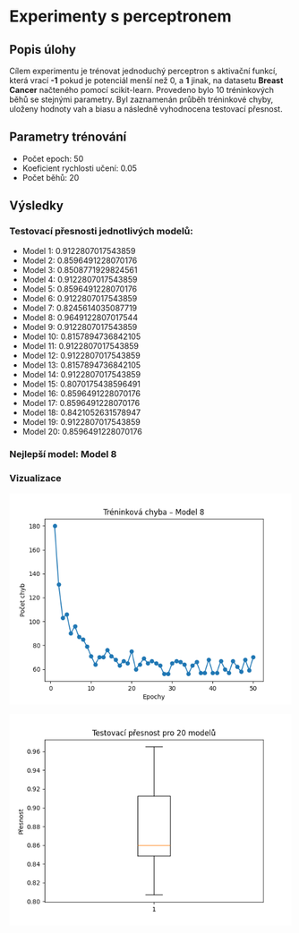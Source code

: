 # Experimenty s perceptronem

## Popis úlohy
Cílem experimentu je trénovat jednoduchý perceptron s aktivační funkcí, která vrací **-1** pokud je potenciál menší než 0, a **1** jinak, na datasetu **Breast Cancer** načteného pomocí scikit-learn. Provedeno bylo 10 tréninkových běhů se stejnými parametry. Byl zaznamenán průběh tréninkové chyby, uloženy hodnoty vah a biasu a následně vyhodnocena testovací přesnost.

## Parametry trénování
- Počet epoch: 50
- Koeficient rychlosti učení: 0.05
- Počet běhů: 20

## Výsledky
### Testovací přesnosti jednotlivých modelů:
- Model 1: 0.9122807017543859
- Model 2: 0.8596491228070176
- Model 3: 0.8508771929824561
- Model 4: 0.9122807017543859
- Model 5: 0.8596491228070176
- Model 6: 0.9122807017543859
- Model 7: 0.8245614035087719
- Model 8: 0.9649122807017544
- Model 9: 0.9122807017543859
- Model 10: 0.8157894736842105
- Model 11: 0.9122807017543859
- Model 12: 0.9122807017543859
- Model 13: 0.8157894736842105
- Model 14: 0.9122807017543859
- Model 15: 0.8070175438596491
- Model 16: 0.8596491228070176
- Model 17: 0.8596491228070176
- Model 18: 0.8421052631578947
- Model 19: 0.9122807017543859
- Model 20: 0.8596491228070176

### Nejlepší model: Model 8
### Vizualizace
![Tréninková chyba](../images/model8_training_error.png)

![Boxplot testovací přesnosti](../images/test_accuracy_boxplot.png)
